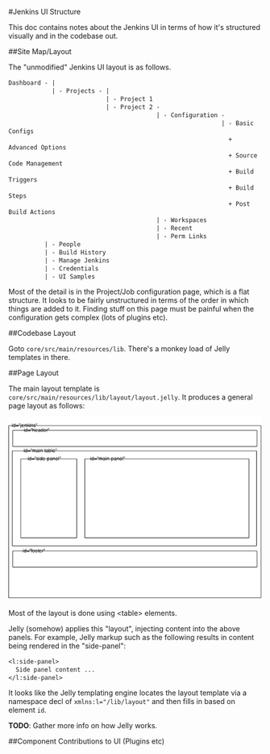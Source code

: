 #Jenkins UI Structure

This doc contains notes about the Jenkins UI in terms of how it's structured visually and in the codebase out.

##Site Map/Layout

The "unmodified" Jenkins UI layout is as follows.

```
Dashboard - |
            | - Projects - |
                           | - Project 1
                           | - Project 2 -
                                         | - Configuration -
                                                           | - Basic Configs
                                                             + Advanced Options
                                                             + Source Code Management
                                                             + Build Triggers
                                                             + Build Steps
                                                             + Post Build Actions
                                         | - Workspaces
                                         | - Recent
                                         | - Perm Links
          | - People
          | - Build History
          | - Manage Jenkins
          | - Credentials
          | - UI Samples
```

Most of the detail is in the Project/Job configuration page, which is a flat structure. It looks to be fairly unstructured in terms of the order in which things are added to it.  Finding stuff on this page must be painful when the configuration gets complex (lots of plugins etc).

##Codebase Layout

Goto `core/src/main/resources/lib`.  There's a monkey load of Jelly templates in there.

##Page Layout

The main layout template is `core/src/main/resources/lib/layout/layout.jelly`.  It produces a general page layout as follows:

![Page Layout](images/page-layout.png)

Most of the layout is done using &lt;table&gt; elements.

Jelly (somehow) applies this "layout", injecting content into the above panels.  For example, Jelly markup such as the following results in content being rendered in the "side-panel":

```
<l:side-panel>
  Side panel content ...
</l:side-panel>
```

It looks like the Jelly templating engine locates the layout template via a namespace decl of `xmlns:l="/lib/layout"` and then fills in based on element `id`.

__TODO__: Gather more info on how Jelly works.

##Component Contributions to UI (Plugins etc)
